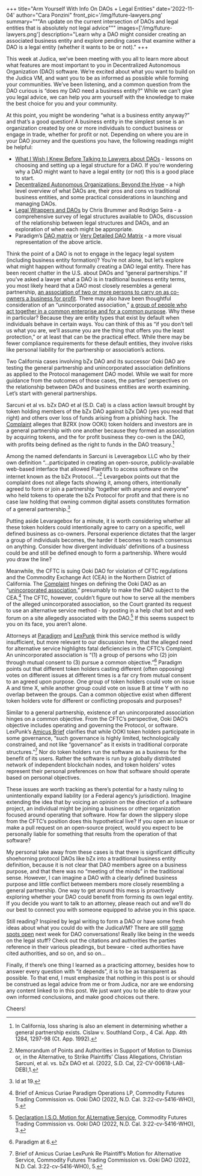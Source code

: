+++
title="Arm Yourself With Info On DAOs + Legal Entities"
date='2022-11-04'
author="Cara Ponzini"
front_pic='/img/future-lawyers.png'
summary="""An update on the current intersection of DAOs and legal entities that is absolutely not legal advice"""
images=['/img/future-lawyers.png']
description="Learn why a DAO might consider creating an associated business entity and explore pending cases that examine wither a DAO is a legal entity (whether it wants to be or not)."
+++


This week at Judica, we’ve been meeting with you all to learn more about what features are most important to you in Decentralized Autonomous Organization (DAO) software. 
We’re excited about what you want to build on the Judica VM, and want you to be as informed as possible while forming your communities. 
We’ve been listening, and a common question from the DAO curious is “does my DAO need a business entity?”  While we can’t give you legal advice, we can help you arm yourself with the knowledge to make the best choice for you and your community. 

At this point, you might be wondering “what is a business entity anyway?” and that’s a good question! 
A business entity in the simplest sense is an organization created by one or more individuals to conduct business or engage in trade, whether for profit or not. 
Depending on where you are in your DAO journey and the questions you have, the following readings might be helpful:

- [What I Wish I Knew Before Talking to Lawyers about DAOs](https://mirror.xyz/0x954888B7a5C6736F4955dF18B556D8328FD02f61/5K9llACK4tzu5WHL68CM3bBsmSleL_XxJ2kRGYnwp7A) - lessons on choosing and setting up a legal structure for a DAO. If you’re wondering why a DAO might want to have a legal entity (or not) this is a good place to start.
- [Decentralized Autonomous Organizations: Beyond the Hype](https://www.weforum.org/whitepapers/decentralized-autonomous-organizations-beyond-the-hype/#:~:text=Decentralized%20autonomous%20organizations%20are%20disrupting,%2C%20governance%2C%20and%20regulatory%20uncertainty.) - a high level overview of what DAOs are, their pros and cons vs traditional business entities, and some practical considerations in launching and managing DAOs.
- [Legal Wrappers and DAOs](https://papers.ssrn.com/sol3/papers.cfm?abstract_id=4123737) by Chris Brummer and Rodrigo Seira - a comprehensive survey of legal structures available to DAOs, discussion of the relationship between legal structures and DAOs, and an exploration of when each might be appropriate.
- Paradigm’s [DAO matrix](https://daos.paradigm.xyz/) or [Very Detailed DAO Matrix](https://paradigmxyz.notion.site/paradigmxyz/DAO-Legal-Matrix-51d3d8ffd67d483a8058bc36f6bc50ad) - a more visual representation of the above article. 

Think the point of a DAO is not to engage in the legacy legal system (including business entity formation)? You’re not alone, but let’s explore what might happen without formally creating a DAO legal entity. 
There has been recent chatter in the U.S. about DAOs and “general partnerships.” If you’ve asked a lawyer what a DAO is in traditional business entity terms, you most likely heard that a DAO most closely resembles a general partnership, [an association of two or more persons to carry on as co-owners a business for profit](https://thelawdictionary.org/general-partnership/). 
There may also have been thoughtful consideration of an “unincorporated association,” [a group of people who act together in a common enterprise and for a common purpose](https://thelawdictionary.org/unincorporated-association/). 
Why these in particular? Because they are entity types that exist by default when individuals behave in certain ways. You can think of this as “if you don’t tell us what you are, we’ll assume you are the thing that offers you the least protection,” or at least that can be the practical effect. 
While there may be fewer compliance requirements for these default entities, they involve risks like personal liability for the partnership or association’s actions.

Two California cases involving bZx DAO and its successor Ooki DAO are testing the general partnership and unincorporated association definitions as applied to the Protocol management DAO model. 
While we wait for more guidance from the outcomes of those cases, the parties’ perspectives on the relationship between DAOs and business entities are worth examining. 
Let’s start with general partnerships.

Sarcuni et al vs. bZx DAO et al (S.D. Cal) is a class action lawsuit brought by token holding members of the bZx DAO against bZx DAO (yes you read that right) and others over loss of funds arising from a phishing hack. 
The [Complaint](https://www.classaction.org/media/sarcuni-et-al-v-bzx-dao-et-al.pdf) alleges that BZRX (now OOKI) token holders and investors are in a general partnership with one another because they formed an association by acquiring tokens, and the for profit business they co-own is the DAO, with profits being defined as the right to funds in the DAO treasury.[^1] 

Among the named defendants in Sarcuni is Leveragebox LLC who by their own definition “...participated in creating an open-source, publicly-available web-based interface that allowed Plaintiffs to access software on the internet known as the bZx Protocol…”[^2] 
Levargebox points out that the complaint does not allege facts showing it, among others, intentionally agreed to form or join a partnership “together with anyone and everyone” who held tokens to operate the bZx Protocol for profit and that there is no case law holding that owning common digital assets constitutes formation of a general partnership.[^3] 

Putting aside Levaragebox for a minute, it is worth considering whether all these token holders could intentionally agree to carry on a specific, well defined business as co-owners. 
Personal experience dictates that the larger a group of individuals becomes, the harder it becomes to reach consensus on anything. 
Consider how divergent individuals’ definitions of a business could be and still be defined enough to form a partnership. Where would you draw the line?

Meanwhile, the CFTC is suing Ooki DAO for violation of CFTC regulations and the Commodity Exchange Act (CEA) in the Northern District of California. 
The [Complaint](https://www.cftc.gov/media/7681/enfookicomplaint092222/download) hinges on defining the Ooki DAO as an “[unincorporated association](https://leginfo.legislature.ca.gov/faces/codes_displaySection.xhtml?lawCode=CORP&sectionNum=18035.),” presumably to make the DAO subject to the CEA.[^4] 
The CFTC, however, couldn’t figure out how to serve all the members of the alleged unincorporated association, so the Court granted its request to use an alternative service method - by posting in a help chat bot and web forum on a site allegedly associated with the DAO.[^5] If this seems suspect to you on its face, you aren’t alone.

Attorneys at [Paradigm](https://www.paradigm.xyz/) and [LexPunk](https://www.lexpunk.army/) think this service method is wildly insufficient, but more relevant to our discussion here, that the alleged need for alternative service highlights fatal deficiencies in the CFTC’s Complaint. 
An unincorporated association is “(1) a group of persons who (2) join through mutual consent to (3) pursue a common objective.”[^6] 
Paradigm points out that different token holders casting different (often opposing) votes on different issues at different times is a far cry from mutual consent to an agreed upon purpose. 
One group of token holders could vote on issue A and time X, while another group could vote on issue B at time Y with no overlap between the groups. 
Can a common objective exist when different token holders vote for different or conflicting proposals and purposes?

Similar to a general partnership, existence of an unincorporated association hinges on a common objective. From the CFTC’s perspective, Ooki DAO’s objective includes operating and governing the Protocol, or software. 
LexPunk’s [Amicus Brief](https://fingfx.thomsonreuters.com/gfx/legaldocs/zdpxolloyvx/frankel-CFTCvbZeroX--lexpunkamicus.pdf) clarifies that while OOKI token holders participate in some governance, “such governance is highly limited, technologically constrained, and not like “governance” as it exists in traditional corporate structures.”[^7] 
Nor do token holders run the software as a business for the benefit of its users. 
Rather the software is run by a globally distributed network of independent blockchain nodes, and token holders' votes represent their personal preferences on how that software should operate based on personal objectives. 

These issues are worth tracking as there’s potential for a hasty ruling to unintentionally expand liability (or a Federal agency’s jurisdiction). 
Imagine extending the idea that by voicing an opinion on the direction of a software project, an individual might be joining a business or other organization focused around operating that software. 
How far down the slippery slope from the CFTC’s position does this hypothetical live? If you open an issue or make a pull request on an open-source project, would you expect to be personally liable for something that results from the operation of that software?

My personal take away from these cases is that there is significant difficulty shoehorning protocol DAOs like bZx into a traditional business entity definition, because it is not clear that DAO members agree on a business purpose, and that there was no “meeting of the minds” in the traditional sense. 
However, I can imagine a DAO with a clearly defined business purpose and little conflict between members more closely resembling a general partnership. 
One way to get around this mess is proactively exploring whether your DAO could benefit from forming its own legal entity. 
If you decide you want to talk to an attorney, please reach out and we’ll do our best to connect you with someone equipped to advise you in this space.
 
Still reading? Inspired by legal writing to form a DAO or have some fresh ideas about what you could do with the JudicaVM? There are still [some spots open](https://calendly.com/miniponz/dao-tooling-exploration?month=2022-11&date=2022-11-02) next week for DAO conversations! 
Really like being in the weeds on the legal stuff? Check out the citations and authorities the parties reference in their various pleadings, but beware - cited authorities have cited authorities, and so on, and so on…

Finally, if there’s one thing I learned as a practicing attorney, besides how to answer every question with “it depends”, it is to be as transparent as possible. To that end, I must emphasize that nothing in this post is or should be construed as legal advice from me or from Judica, nor are we endorsing any content linked to in this post. We just want you to be able to draw your own informed conclusions, and make good choices out there. 

Cheers!


[^1]: In California, loss sharing is also an element in determining whether a general partnership exists. Cislaw v. Southland Corp., 4 Cal. App. 4th 1284, 1297-98 (Ct. App. 1992).

[^2]: Memorandum of Points and Authorities in Support of Motion to Dismiss or, in the Alternative, to Strike Plaintiffs’ Class Allegations, Christian Sarcuni, et al. vs. bZx DAO et al. (2022, S.D. Cal, 22-CV-00618-LAB-DEB),1.

[^3]: Id at 19.

[^4]: Brief of Amicus Curiae Paradigm Operations LP, Commodity Futures Trading Commission vs. Ooki DAO (2022, N.D. Cal. 3:22-cv-5416-WHO), 5.

[^5]: [Declaration I.S.O. Motion for ALternative Service](https://storage.courtlistener.com/recap/gov.uscourts.cand.400807/gov.uscourts.cand.400807.11.1.pdf), Commodity Futures Trading Commission vs. Ooki DAO (2022, N.D. Cal. 3:22-cv-5416-WHO), 3.

[^6]: Paradigm at 6.

[^7]: Brief of Amicus Curiae LexPunk Re Plaintiff’s Motion for Alternative Service, Commodity Futures Trading Commission vs. Ooki DAO (2022, N.D. Cal. 3:22-cv-5416-WHO), 5.